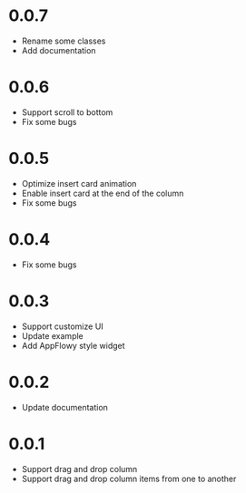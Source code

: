 # 0.0.7
* Rename some classes
* Add documentation
# 0.0.6
* Support scroll to bottom
* Fix some bugs

# 0.0.5
* Optimize insert card animation
* Enable insert card at the end of the column
* Fix some bugs

# 0.0.4
* Fix some bugs

# 0.0.3
* Support customize UI
* Update example
* Add AppFlowy style widget

# 0.0.2

* Update documentation

# 0.0.1

* Support drag and drop column
* Support drag and drop column items from one to another

